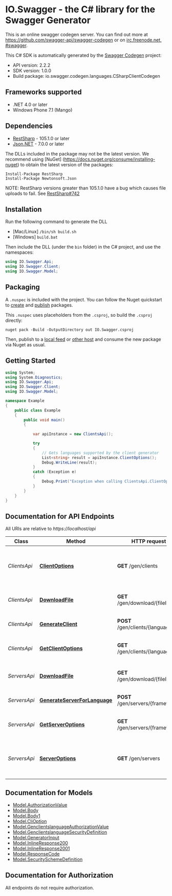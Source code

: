 # IO.Swagger - the C# library for the Swagger Generator

This is an online swagger codegen server.  You can find out more at https://github.com/swagger-api/swagger-codegen or on [irc.freenode.net, #swagger](http://swagger.io/irc/).

This C# SDK is automatically generated by the [Swagger Codegen](https://github.com/swagger-api/swagger-codegen) project:

- API version: 2.2.2
- SDK version: 1.0.0
- Build package: io.swagger.codegen.languages.CSharpClientCodegen

<a name="frameworks-supported"></a>
## Frameworks supported
- .NET 4.0 or later
- Windows Phone 7.1 (Mango)

<a name="dependencies"></a>
## Dependencies
- [RestSharp](https://www.nuget.org/packages/RestSharp) - 105.1.0 or later
- [Json.NET](https://www.nuget.org/packages/Newtonsoft.Json/) - 7.0.0 or later

The DLLs included in the package may not be the latest version. We recommend using [NuGet] (https://docs.nuget.org/consume/installing-nuget) to obtain the latest version of the packages:
```
Install-Package RestSharp
Install-Package Newtonsoft.Json
```

NOTE: RestSharp versions greater than 105.1.0 have a bug which causes file uploads to fail. See [RestSharp#742](https://github.com/restsharp/RestSharp/issues/742)

<a name="installation"></a>
## Installation
Run the following command to generate the DLL
- [Mac/Linux] `/bin/sh build.sh`
- [Windows] `build.bat`

Then include the DLL (under the `bin` folder) in the C# project, and use the namespaces:
```csharp
using IO.Swagger.Api;
using IO.Swagger.Client;
using IO.Swagger.Model;
```

<a name="packaging"></a>
## Packaging

A `.nuspec` is included with the project. You can follow the Nuget quickstart to [create](https://docs.microsoft.com/en-us/nuget/quickstart/create-and-publish-a-package#create-the-package) and [publish](https://docs.microsoft.com/en-us/nuget/quickstart/create-and-publish-a-package#publish-the-package) packages.

This `.nuspec` uses placeholders from the `.csproj`, so build the `.csproj` directly:

```
nuget pack -Build -OutputDirectory out IO.Swagger.csproj
```

Then, publish to a [local feed](https://docs.microsoft.com/en-us/nuget/hosting-packages/local-feeds) or [other host](https://docs.microsoft.com/en-us/nuget/hosting-packages/overview) and consume the new package via Nuget as usual.

<a name="getting-started"></a>
## Getting Started

```csharp
using System;
using System.Diagnostics;
using IO.Swagger.Api;
using IO.Swagger.Client;
using IO.Swagger.Model;

namespace Example
{
    public class Example
    {
        public void main()
        {
            
            var apiInstance = new ClientsApi();

            try
            {
                // Gets languages supported by the client generator
                List<string> result = apiInstance.ClientOptions();
                Debug.WriteLine(result);
            }
            catch (Exception e)
            {
                Debug.Print("Exception when calling ClientsApi.ClientOptions: " + e.Message );
            }
        }
    }
}
```

<a name="documentation-for-api-endpoints"></a>
## Documentation for API Endpoints

All URIs are relative to *https://localhost/api*

Class | Method | HTTP request | Description
------------ | ------------- | ------------- | -------------
*ClientsApi* | [**ClientOptions**](docs/ClientsApi.md#clientoptions) | **GET** /gen/clients | Gets languages supported by the client generator
*ClientsApi* | [**DownloadFile**](docs/ClientsApi.md#downloadfile) | **GET** /gen/download/{fileId} | Downloads a pre-generated file
*ClientsApi* | [**GenerateClient**](docs/ClientsApi.md#generateclient) | **POST** /gen/clients/{language} | Generates a client library
*ClientsApi* | [**GetClientOptions**](docs/ClientsApi.md#getclientoptions) | **GET** /gen/clients/{language} | Returns options for a client library
*ServersApi* | [**DownloadFile**](docs/ServersApi.md#downloadfile) | **GET** /gen/download/{fileId} | Downloads a pre-generated file
*ServersApi* | [**GenerateServerForLanguage**](docs/ServersApi.md#generateserverforlanguage) | **POST** /gen/servers/{framework} | Generates a server library
*ServersApi* | [**GetServerOptions**](docs/ServersApi.md#getserveroptions) | **GET** /gen/servers/{framework} | Returns options for a server framework
*ServersApi* | [**ServerOptions**](docs/ServersApi.md#serveroptions) | **GET** /gen/servers | Gets languages supported by the server generator


<a name="documentation-for-models"></a>
## Documentation for Models

 - [Model.AuthorizationValue](docs/AuthorizationValue.md)
 - [Model.Body](docs/Body.md)
 - [Model.Body1](docs/Body1.md)
 - [Model.CliOption](docs/CliOption.md)
 - [Model.GenclientslanguageAuthorizationValue](docs/GenclientslanguageAuthorizationValue.md)
 - [Model.GenclientslanguageSecurityDefinition](docs/GenclientslanguageSecurityDefinition.md)
 - [Model.GeneratorInput](docs/GeneratorInput.md)
 - [Model.InlineResponse200](docs/InlineResponse200.md)
 - [Model.InlineResponse2001](docs/InlineResponse2001.md)
 - [Model.ResponseCode](docs/ResponseCode.md)
 - [Model.SecuritySchemeDefinition](docs/SecuritySchemeDefinition.md)


<a name="documentation-for-authorization"></a>
## Documentation for Authorization

All endpoints do not require authorization.
